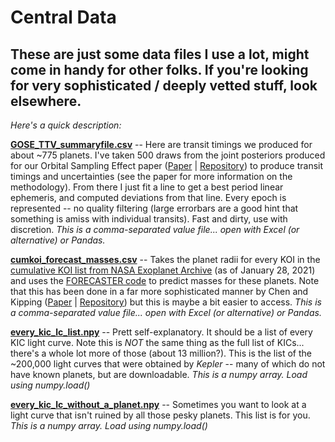 # Central Data

## These are just some data files I use a lot, might come in handy for other folks. If you're looking for very sophisticated / deeply vetted stuff, look elsewhere.

*Here's a quick description:*

[**GOSE_TTV_summaryfile.csv**](https://github.com/alexteachey/Central_Data/blob/main/GOSE_TTV_summaryfile.csv) -- Here are transit timings we produced for about ~775 planets. I've taken 500 draws from the joint posteriors produced for our Orbital Sampling Effect paper ([Paper](https://ui.adsabs.harvard.edu/abs/2018AJ....155...36T/abstract) | [Repository](https://github.com/alexteachey/TTV_posteriors)) to produce transit timings and uncertainties (see the paper for more information on the methodology). From there I just fit a line to get a best period linear ephemeris, and computed deviations from that line. Every epoch is represented -- no quality filtering (large errorbars are a good hint that something is amiss with individual transits). Fast and dirty, use with discretion. *This is a comma-separated value file... open with Excel (or alternative) or Pandas.*

[**cumkoi_forecast_masses.csv**](https://github.com/alexteachey/Central_Data/blob/main/cumkoi_forecast_masses.csv) -- Takes the planet radii for every KOI in the [cumulative KOI list from NASA Exoplanet Archive](https://exoplanetarchive.ipac.caltech.edu/cgi-bin/TblView/nph-tblView?app=ExoTbls&config=cumulative) (as of January 28, 2021) and uses the [FORECASTER code](https://github.com/chenjj2/forecaster) to predict masses for these planets. Note that this has been done in a far more sophisticated manner by Chen and Kipping ([Paper](https://ui.adsabs.harvard.edu/abs/2018MNRAS.473.2753C/abstract) | [Repository](https://github.com/chenjj2/forecasts)) but this is maybe a bit easier to access. *This is a comma-separated value file... open with Excel (or alternative) or Pandas.*

[**every_kic_lc_list.npy**](https://github.com/alexteachey/Central_Data/blob/main/every_kic_lc_list.npy) -- Prett self-explanatory. It should be a list of every KIC light curve. Note this is *NOT* the same thing as the full list of KICs... there's a whole lot more of those (about 13 million?). This is the list of the ~200,000 light curves that were obtained by *Kepler* -- many of which do not have known planets, but are downloadable. *This is a numpy array. Load using numpy.load()*

[**every_kic_lc_without_a_planet.npy**](https://github.com/alexteachey/Central_Data/blob/main/every_kic_lc_without_a_planet.npy) -- Sometimes you want to look at a light curve that isn't ruined by all those pesky planets. This list is for you. *This is a numpy array. Load using numpy.load()*
